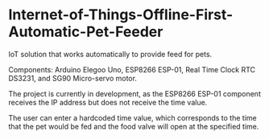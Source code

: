 # Internet-of-Things-Offline-First-Automatic-Pet-Feeder
IoT solution that works automatically to provide feed for pets.

Components: Arduino Elegoo Uno, ESP8266 ESP-01, Real Time Clock RTC DS3231, and SG90 Micro-servo motor.

The project is currently in development, as the ESP8266 ESP-01 component receives the IP address but does not receive the time value.

The user can enter a hardcoded time value,  which corresponds to the time that the pet would be fed and the food valve will open at the specified time.
